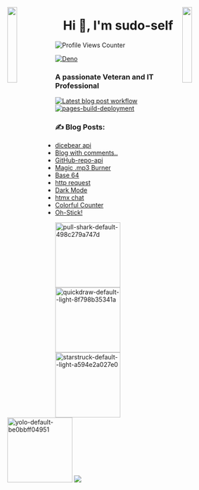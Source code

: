 <img align="left" src="https://user-images.githubusercontent.com/65187002/144930161-2f783401-8d27-4fdf-a2f7-cc0ba32f1f1f.gif" width="21%" style="display:inline;"><img align="right" src="https://user-images.githubusercontent.com/65187002/144930161-2f783401-8d27-4fdf-a2f7-cc0ba32f1f1f.gif" width="21%" style="display:inline;">

<h1 align="center">Hi 👋, I'm sudo-self</h1>
  <img src="https://komarev.com/ghpvc/?username=sudo-self&style=flat-square&color=blue" alt="Profile Views Counter" />
  
  [![Deno](https://github.com/sudo-self/psx.deno/actions/workflows/deno.yml/badge.svg)](https://github.com/sudo-self/psx.deno/actions/workflows/deno.yml)
  
  <h3>A passionate Veteran and IT Professional</h3>

  [![Latest blog post workflow](https://github.com/sudo-self/sudo-self/actions/workflows/blogpost.yml/badge.svg?branch=main)](https://github.com/sudo-self/sudo-self/actions/workflows/blogpost.yml) 
  [![pages-build-deployment](https://github.com/sudo-self/sudo-self/actions/workflows/pages/pages-build-deployment/badge.svg)](https://github.com/sudo-self/sudo-self/actions/workflows/pages/pages-build-deployment)  
  
  ### :writing_hand: Blog Posts:
  <!-- BLOG-POST-LIST:START -->
  - [dicebear api](https://dev.to/sudo-self/dicebear-api-m59)
  - [Blog with comments..](https://dev.to/sudo-self/blog-with-comments-1314)
  - [GitHub-repo-api](https://dev.to/sudo-self/github-repos-284g)
  - [Magic .mp3 Burner](https://dev.to/sudo-self/magic-mp3-burner-49bo)
  - [Base 64](https://dev.to/sudo-self/base-64-2pa0)
  - [http request](https://dev.to/sudo-self/http-request-200-ok-4li2)
  - [Dark Mode](https://dev.to/sudo-self/dark-mode-23dd)
  - [htmx chat](https://dev.to/sudo-self/htmx-chat-2bn3)
  - [Colorful Counter](https://dev.to/sudo-self/colorful-counter-cph)
  - [Oh-Stick!](https://dev.to/sudo-self/oh-stick-1dfl)
  <!-- BLOG-POST-LIST:END -->
  
  <img width="148" alt="pull-shark-default-498c279a747d" src="https://github.com/sudo-self/sudo-self/assets/119916323/591566e1-cd9a-445c-9d0b-82ca60b4c37f" />
  <img width="148" alt="quickdraw-default--light-8f798b35341a" src="https://github.com/sudo-self/sudo-self/assets/119916323/9d692e82-ae9f-4703-9355-74a0e8bebbfe" />
  <img width="148" alt="starstruck-default--light-a594e2a027e0" src="https://github.com/sudo-self/sudo-self/assets/119916323/5c4f6626-7c67-4277-97a6-b67b77d08953" />
  <img width="148" alt="yolo-default-be0bbff04951" src="https://github.com/sudo-self/sudo-self/assets/119916323/f135932f-d44f-4bb9-b72a-ac23219112bc" />

  <a href="https://github.com/ryo-ma/github-profile-trophy">
    <img src="https://github-profile-trophy.vercel.app/?username=sudo-self&column=3&theme=onedark" />
  </a>
</div>




